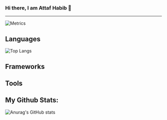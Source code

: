 ### Hi there, I am Attaf Habib 👋
---

![Metrics](https://metrics.lecoq.io/attafhabib?template=classic&repositories.affiliations=&base=header%2C%20activity%2C%20community%2C%20repositories%2C%20metadata&base.indepth=false&base.hireable=false&base.skip=false&config.timezone=Asia%2FKarachi)

## Languages
![Top Langs](https://github-readme-stats.vercel.app/api/top-langs/?username=attafhabib&langs_count=8&layout=compact)
## Frameworks

## Tools

## My Github Stats:
![Anurag's GitHub stats](https://github-readme-stats.vercel.app/api?username=attafhabib&count_private=true&show_icons=true)
<!--
**AttafHabib/AttafHabib** is a ✨ _special_ ✨ repository because its `README.md` (this file) appears on your GitHub profile.

Here are some ideas to get you started:

- 🔭 I’m currently working on ...
- 🌱 I’m currently learning ...
- 👯 I’m looking to collaborate on ...
- 🤔 I’m looking for help with ...
- 💬 Ask me about ...
- 📫 How to reach me: ...
- 😄 Pronouns: ...
- ⚡ Fun fact: ...
-->
